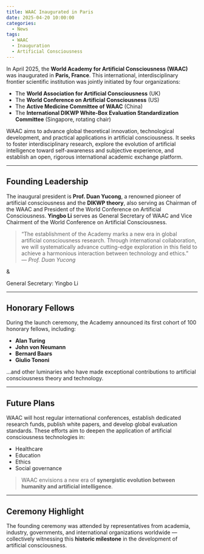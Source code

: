 ```yaml
---
title: WAAC Inaugurated in Paris
date: 2025-04-20 10:00:00
categories:
  - News
tags:
  - WAAC
  - Inauguration
  - Artificial Consciousness
---
```


In April 2025, the **World Academy for Artificial Consciousness (WAAC)** was inaugurated in **Paris, France**. This international, interdisciplinary frontier scientific institution was jointly initiated by four organizations:

- The **World Association for Artificial Consciousness** (UK)
- The **World Conference on Artificial Consciousness** (US)
- The **Active Medicine Committee of WAAC** (China)
- The **International DIKWP White-Box Evaluation Standardization Committee** (Singapore, rotating chair)

WAAC aims to advance global theoretical innovation, technological development, and practical applications in artificial consciousness. It seeks to foster interdisciplinary research, explore the evolution of artificial intelligence toward self-awareness and subjective experience, and establish an open, rigorous international academic exchange platform.

---

## Founding Leadership

The inaugural president is **Prof. Duan Yucong**, a renowned pioneer of artificial consciousness and the **DIKWP theory**, also serving as Chairman of the WAAC and President of the World Conference on Artificial Consciousness. **Yingbo Li** serves as General Secretary of WAAC and Vice Chairment of the World Conference on Artificial Consciousness. 

> “The establishment of the Academy marks a new era in global artificial consciousness research. Through international collaboration, we will systematically advance cutting-edge exploration in this field to achieve a harmonious interaction between technology and ethics.”  
> — *Prof. Duan Yucong*

&

General Secretary: Yingbo Li

---

## Honorary Fellows

During the launch ceremony, the Academy announced its first cohort of 100 honorary fellows, including:

- **Alan Turing**
- **John von Neumann**
- **Bernard Baars**
- **Giulio Tononi**

...and other luminaries who have made exceptional contributions to artificial consciousness theory and technology.

---

## Future Plans

WAAC will host regular international conferences, establish dedicated research funds, publish white papers, and develop global evaluation standards. These efforts aim to deepen the application of artificial consciousness technologies in:

- Healthcare
- Education
- Ethics
- Social governance

> WAAC envisions a new era of **synergistic evolution between humanity and artificial intelligence**.

---

## Ceremony Highlight

The founding ceremony was attended by representatives from academia, industry, governments, and international organizations worldwide — collectively witnessing this **historic milestone** in the development of artificial consciousness.
